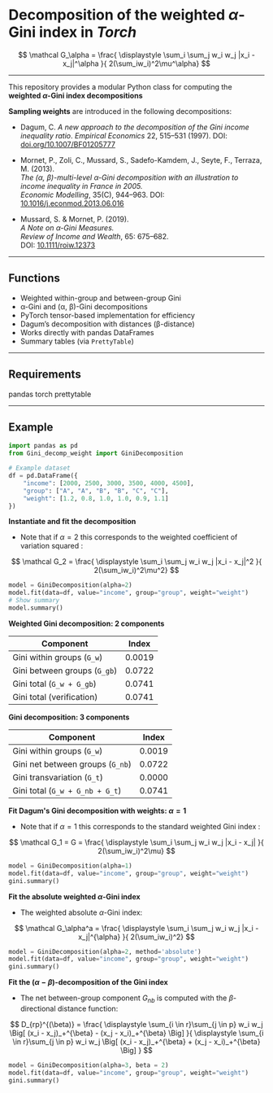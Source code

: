 # Decomposition of the weighted $\alpha$-Gini index in *Torch*

$$
\mathcal G_\alpha = 
\frac{
\displaystyle \sum_i \sum_j w_i w_j  |x_i - x_j|^\alpha
}{
2(\sum_iw_i)^2\mu^\alpha}
$$

---

This repository provides a modular Python class for computing the **weighted $\alpha$-Gini index decompositions** 

**Sampling weights** are introduced in the following decompositions: 

- Dagum, C. *A new approach to the decomposition of the Gini income inequality ratio*.
  *Empirical Economics* 22, 515–531 (1997).
  DOI: [doi.org/10.1007/BF01205777](https://link.springer.com/article/10.1007/BF01205777)

- Mornet, P., Zoli, C., Mussard, S., Sadefo-Kamdem, J., Seyte, F., Terraza, M. (2013).  
  *The (α, β)-multi-level α-Gini decomposition with an illustration to income inequality in France in 2005.*  
  *Economic Modelling*, 35(C), 944–963.
  DOI: [10.1016/j.econmod.2013.06.016](https://www.sciencedirect.com/science/article/abs/pii/S0264999313002332) 

- Mussard, S. & Mornet, P. (2019).  
  *A Note on α-Gini Measures.*  
  *Review of Income and Wealth*, 65: 675–682.  
  DOI: [10.1111/roiw.12373](https://doi.org/10.1111/roiw.12373)

---

## Functions

- Weighted within-group and between-group Gini 
- α-Gini and (α, β)-Gini decompositions  
- PyTorch tensor-based implementation for efficiency  
- Dagum’s decomposition with distances (β-distance)
- Works directly with pandas DataFrames  
- Summary tables (via `PrettyTable`)

---

## Requirements

pandas
torch
prettytable

---

## Example

```python
import pandas as pd
from Gini_decomp_weight import GiniDecomposition

# Example dataset
df = pd.DataFrame({
    "income": [2000, 2500, 3000, 3500, 4000, 4500],
    "group": ["A", "A", "B", "B", "C", "C"],
    "weight": [1.2, 0.8, 1.0, 1.0, 0.9, 1.1]
})
```

**Instantiate and fit the decomposition**

* Note that if $\alpha=2$ this corresponds to the weighted coefficient of variation squared :

$$
\mathcal G_2 = 
\frac{
\displaystyle \sum_i \sum_j w_i w_j  |x_i - x_j|^2
}{
2(\sum_iw_i)^2\mu^2}
$$

```python
model = GiniDecomposition(alpha=2)
model.fit(data=df, value="income", group="group", weight="weight")
# Show summary
model.summary()
```

**Weighted Gini decomposition: 2 components**

| Component                        | Index   |
|----------------------------------|----------|
| Gini within groups (`G_w`)       | 0.0019   |
| Gini between groups (`G_gb`)     | 0.0722   |
| Gini total (`G_w + G_gb`)        | 0.0741   |
| Gini total (verification)        | 0.0741   |

**Gini decomposition: 3 components**

| Component                        | Index   |
|----------------------------------|----------|
| Gini within groups (`G_w`)       | 0.0019   |
| Gini net between groups (`G_nb`) | 0.0722   |
| Gini transvariation (`G_t`)      | 0.0000   |
| Gini total (`G_w + G_nb + G_t`)  | 0.0741   |



**Fit Dagum's Gini decomposition with weights: $\alpha=1$**

* Note that if $\alpha=1$ this corresponds to the standard weighted Gini index :

$$
\mathcal G_1 = G = 
\frac{
\displaystyle \sum_i \sum_j w_i w_j  |x_i - x_j|
}{
2(\sum_iw_i)^2\mu}
$$


```python
model = GiniDecomposition(alpha=1)
model.fit(data=df, value="income", group="group", weight="weight")
gini.summary()
```

**Fit the absolute weighted $\alpha$-Gini index**

* The weighted absolute $\alpha$-Gini index:

$$
\mathcal G_\alpha^a = 
\frac{
\displaystyle \sum_i \sum_j w_i w_j  |x_i - x_j|^{\alpha}
}{
2(\sum_iw_i)^2}
$$


```python
model = GiniDecomposition(alpha=2, method='absolute')
model.fit(data=df, value="income", group="group", weight="weight")
gini.summary()
```

**Fit the $(\alpha-\beta)$-decomposition of the Gini index**

* The net between-group component $G_{nb}$ is computed with the $\beta$-directional distance function:

$$
D_{rp}^{(\beta)} =
\frac{
\displaystyle
\sum_{i \in r}\sum_{j \in p} w_i w_j
\Big[ (x_i - x_j)_+^{\beta} - (x_j - x_i)_+^{\beta} \Big]
}{
\displaystyle
\sum_{i \in r}\sum_{j \in p} w_i w_j
\Big[ (x_i - x_j)_+^{\beta} + (x_j - x_i)_+^{\beta} \Big]
}
$$


```python
model = GiniDecomposition(alpha=3, beta = 2)
model.fit(data=df, value="income", group="group", weight="weight")
gini.summary()
```
